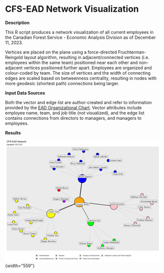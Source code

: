 # CFS-EAD Network Visualization

**Description**

This R script produces a network visualization of all current employees in the Canadian Forest Service - Economic Analysis Division as of December 11, 2023.

Vertices are placed on the plane using a force-directed Fruchterman-Reingold layout algorithm, resulting in adjacent/connected vertices (i.e. employees within the same team) positioned near each other and non-adjacent vertices positioned further apart. Employees are organized and colour-coded by team. The size of vertices and the width of connecting edges are scaled based on betweenness centrality, resulting in nodes with more geodesic (shortest path) connections being larger.

**Input Data Sources**

Both the vector and edge list are author-created and refer to information provided by the [EAD Organizational Chart](https://041gc.sharepoint.com/:p:/r/sites/CFS-SCF/_layouts/15/Doc.aspx?sourcedoc=%7B63C0E5C1-9147-4E81-B00D-38447E11205B%7D&file=CFS%20-%20EAD%20-%20Org%20Chart.pptx&action=edit&mobileredirect=true). Vector attributes include employee name, team, and job title (not visualized), and the edge list contains connections from directors to managers, and managers to employees.

**Results**

![](output/EAD_Network_Plot.jpg){width="559"}
